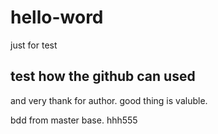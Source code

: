 # hello-word
just for test
## test how the github can used
and very thank for author.
good thing is valuble.

bdd from master base.
hhh555
